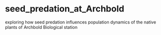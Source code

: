 # seed_predation_at_Archbold
exploring how seed predation influences population dynamics of the native plants of Archbold Biological station

